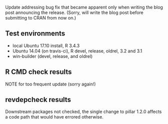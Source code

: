 Update addressing bug fix that became apparent only when writing the blog post announcing the release. (Sorry, will write the blog post before submitting to CRAN from now on.)

## Test environments
* local Ubuntu 17.10 install, R 3.4.3
* Ubuntu 14.04 (on travis-ci), R devel, release, oldrel, 3.2 and 3.1
* win-builder (devel, release, and oldrel)

## R CMD check results

NOTE for too frequent update (sorry again!)

## revdepcheck results

Downstream packages not checked, the single change to pillar 1.2.0 affects a code path that would have errored otherwise.
